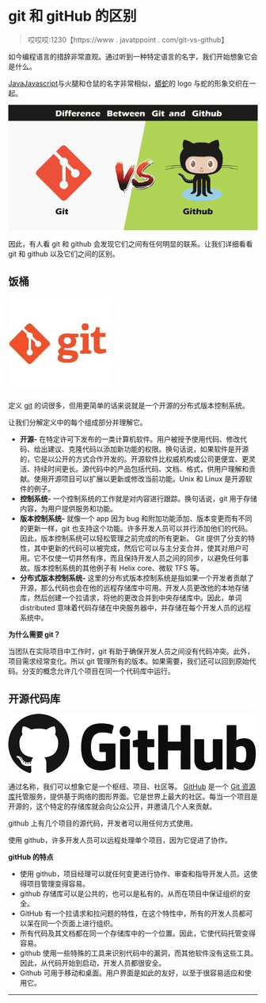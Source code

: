 # git 和 gitHub 的区别

> 哎哎哎:1230【https://www . javatppoint . com/git-vs-github】

如今编程语言的措辞非常直观。通过听到一种特定语言的名字，我们开始想象它会是什么。

[Java](https://www.javatpoint.com/java-tutorial)[Javascript](https://www.javatpoint.com/javascript-tutorial)与火腿和仓鼠的名字非常相似，[蟒蛇](https://www.javatpoint.com/python-tutorial)的 logo 与蛇的形象交织在一起。

![git vs gitHub](img/17950d8fabd49f44d48bc9faece4b81d.png)

因此，有人看 git 和 github 会发现它们之间有任何明显的联系。让我们详细看看 git 和 github 以及它们之间的区别。

## 饭桶

![git vs gitHub](img/a068bb454d82a3ab6a7b985eb7d04884.png)

定义 [git](https://www.javatpoint.com/git) 的词很多，但用更简单的话来说就是一个开源的分布式版本控制系统。

让我们分解定义中的每个组成部分并理解它。

*   **开源-** 在特定许可下发布的一类计算机软件。用户被授予使用代码、修改代码、给出建议、克隆代码以添加新功能的权限。换句话说，如果软件是开源的，它是以公开的方式合作开发的。开源软件比权威机构或公司更便宜、更灵活、持续时间更长。源代码中的产品包括代码、文档、格式，供用户理解和贡献。使用开源项目可以扩展以更新或修改当前功能。Unix 和 Linux 是开源软件的例子。
*   **控制系统-** 一个控制系统的工作就是对内容进行跟踪。换句话说，git 用于存储内容，为用户提供服务和功能。
*   **版本控制系统-** 就像一个 app 因为 bug 和附加功能添加、版本变更而有不同的更新一样，git 也支持这个功能。许多开发人员可以并行添加他们的代码。因此，版本控制系统可以轻松管理之前完成的所有更新。
    Git 提供了分支的特性，其中更新的代码可以被完成，然后它可以与主分支合并，使其对用户可用。它不仅使一切井然有序，而且保持开发人员之间的同步，以避免任何事故。版本控制系统的其他例子有 Helix core、微软 TFS 等。
*   **分布式版本控制系统-** 这里的分布式版本控制系统是指如果一个开发者贡献了开源，那么代码也会在他的远程存储库中可用。开发人员更改他的本地存储库，然后创建一个拉请求，将他的更改合并到中央存储库中。因此，单词 distributed 意味着代码存储在中央服务器中，并存储在每个开发人员的远程系统中。

**为什么需要 git？**

当团队在实际项目中工作时，git 有助于确保开发人员之间没有代码冲突。此外，项目需求经常变化。所以 git 管理所有的版本。如果需要，我们还可以回到原始代码。分支的概念允许几个项目在同一个代码库中运行。

## 开源代码库

![git vs gitHub](img/24e02946ebcd02a5966dfc96b977dd0f.png)

通过名称，我们可以想象它是一个枢纽、项目、社区等。 [GitHub](https://www.javatpoint.com/github) 是一个 [Git 资源库](https://www.javatpoint.com/git-repository)托管服务，提供基于网络的图形界面。它是世界上最大的社区。每当一个项目是开源的，这个特定的存储库就会向公众公开，并邀请几个人来贡献。

github 上有几个项目的源代码，开发者可以用任何方式使用。

使用 github，许多开发人员可以远程处理单个项目，因为它促进了协作。

**gitHub 的特点**

*   使用 github，项目经理可以就任何变更进行协作、审查和指导开发人员。这使得项目管理变得容易。
*   github 存储库可以是公共的，也可以是私有的。从而在项目中保证组织的安全。
*   GitHub 有一个拉请求和拉问题的特性，在这个特性中，所有的开发人员都可以呆在同一个页面上进行组织。
*   所有代码及其文档都在同一个存储库中的一个位置。因此，它使代码托管变得容易。
*   github 使用一些特殊的工具来识别代码中的漏洞，而其他软件没有这些工具。因此，从代码开始到启动，开发人员都很安全。
*   Github 可用于移动和桌面。用户界面是如此的友好，以至于很容易适应和使用它。

* * *